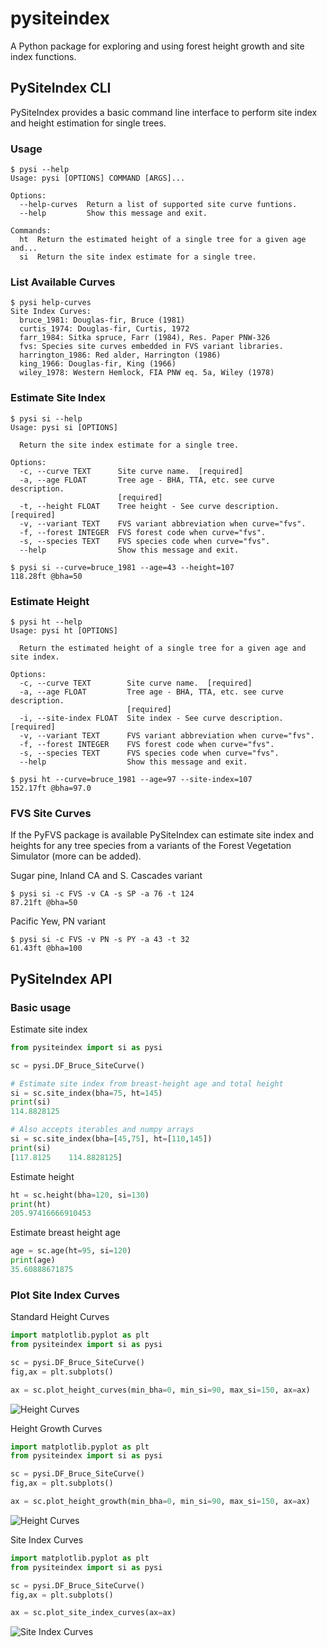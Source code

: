 # pysiteindex
A Python package for exploring and using forest height growth and site index functions.

## PySiteIndex CLI

PySiteIndex provides a basic command line interface to
perform site index and height estimation for single
trees.

### Usage

```
$ pysi --help
Usage: pysi [OPTIONS] COMMAND [ARGS]...

Options:
  --help-curves  Return a list of supported site curve funtions.
  --help         Show this message and exit.

Commands:
  ht  Return the estimated height of a single tree for a given age and...
  si  Return the site index estimate for a single tree.

  ```

### List Available Curves

```
$ pysi help-curves
Site Index Curves:
  bruce_1981: Douglas-fir, Bruce (1981)
  curtis_1974: Douglas-fir, Curtis, 1972
  farr_1984: Sitka spruce, Farr (1984), Res. Paper PNW-326
  fvs: Species site curves embedded in FVS variant libraries.
  harrington_1986: Red alder, Harrington (1986)
  king_1966: Douglas-fir, King (1966)
  wiley_1978: Western Hemlock, FIA PNW eq. 5a, Wiley (1978)
```

### Estimate Site Index

```
$ pysi si --help
Usage: pysi si [OPTIONS]

  Return the site index estimate for a single tree.

Options:
  -c, --curve TEXT      Site curve name.  [required]
  -a, --age FLOAT       Tree age - BHA, TTA, etc. see curve description.
                        [required]
  -t, --height FLOAT    Tree height - See curve description.  [required]
  -v, --variant TEXT    FVS variant abbreviation when curve="fvs".
  -f, --forest INTEGER  FVS forest code when curve="fvs".
  -s, --species TEXT    FVS species code when curve="fvs".
  --help                Show this message and exit.
```
```
$ pysi si --curve=bruce_1981 --age=43 --height=107
118.28ft @bha=50
```

### Estimate Height

```
$ pysi ht --help
Usage: pysi ht [OPTIONS]

  Return the estimated height of a single tree for a given age and site index.

Options:
  -c, --curve TEXT        Site curve name.  [required]
  -a, --age FLOAT         Tree age - BHA, TTA, etc. see curve description.
                          [required]
  -i, --site-index FLOAT  Site index - See curve description.  [required]
  -v, --variant TEXT      FVS variant abbreviation when curve="fvs".
  -f, --forest INTEGER    FVS forest code when curve="fvs".
  -s, --species TEXT      FVS species code when curve="fvs".
  --help                  Show this message and exit.
```
```
$ pysi ht --curve=bruce_1981 --age=97 --site-index=107
152.17ft @bha=97.0
```

### FVS Site Curves

If the PyFVS package is available PySiteIndex can estimate site index and heights for any tree species from a variants of the Forest Vegetation Simulator (more can be added).

Sugar pine, Inland CA and S. Cascades variant
```
$ pysi si -c FVS -v CA -s SP -a 76 -t 124
87.21ft @bha=50
```

Pacific Yew, PN variant
```
$ pysi si -c FVS -v PN -s PY -a 43 -t 32
61.43ft @bha=100
```

## PySiteIndex API

### Basic usage
Estimate site index
```python
from pysiteindex import si as pysi

sc = pysi.DF_Bruce_SiteCurve()

# Estimate site index from breast-height age and total height
si = sc.site_index(bha=75, ht=145)
print(si)
114.8828125

# Also accepts iterables and numpy arrays
si = sc.site_index(bha=[45,75], ht=[110,145])
print(si)
[117.8125    114.8828125]
```

Estimate height
```python
ht = sc.height(bha=120, si=130)
print(ht)
205.97416666910453
```

Estimate breast height age
```python
age = sc.age(ht=95, si=120)
print(age)
35.60888671875
```

### Plot Site Index Curves

Standard Height Curves

```python
import matplotlib.pyplot as plt
from pysiteindex import si as pysi

sc = pysi.DF_Bruce_SiteCurve()
fig,ax = plt.subplots()

ax = sc.plot_height_curves(min_bha=0, min_si=90, max_si=150, ax=ax)
```
![Height Curves](/doc/img/height_curves_df_bruce.png)

Height Growth Curves

```python
import matplotlib.pyplot as plt
from pysiteindex import si as pysi

sc = pysi.DF_Bruce_SiteCurve()
fig,ax = plt.subplots()

ax = sc.plot_height_growth(min_bha=0, min_si=90, max_si=150, ax=ax)
```
![Height Curves](/doc/img/height_growth_curves_df_bruce.png)

Site Index Curves
```python
import matplotlib.pyplot as plt
from pysiteindex import si as pysi

sc = pysi.DF_Bruce_SiteCurve()
fig,ax = plt.subplots()

ax = sc.plot_site_index_curves(ax=ax)
```
![Site Index Curves](/doc/img/site_index_curves_df_bruce.png)